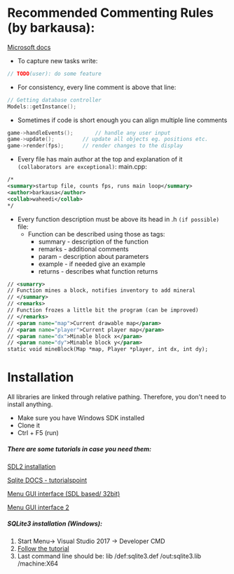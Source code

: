 # Recommended Commenting Rules (by barkausa): 
[Microsoft docs](https://docs.microsoft.com/en-us/dotnet/csharp/programming-guide/xmldoc/summary)

* To capture new tasks write: 
```c++
// TODO(user): do some feature
```

* For consistency, every line comment is above that line:
```c++
// Getting database controller
Models::getInstance();
```


* Sometimes if code is short enough you can align multiple line comments
```c++
game->handleEvents();		// handle any user input
game->update();			// update all objects eg. positions etc.
game->render(fps);		// render changes to the display
```

* Every file has main author at the top and explanation of it `(collaborators are exceptional)`:
main.cpp:
```xml
/*
<summary>startup file, counts fps, runs main loop</summary>
<author>barkausa</author>
<collab>waheedi</collab>
*/
```

* Every function description must be above its head in .h `(if possible)` file:
	* Function can be described using those as tags:
		* summary - description of the function
		* remarks - additional comments
		* param - description about parameters
		* example - if needed give an example
		* returns - describes what function returns
```xml
// <sumarry>
// Function mines a block, notifies inventory to add mineral
// </summary>
// <remarks>
// Function frozes a little bit the program (can be improved)
// </remarks>
// <param name="map">Current drawable map</param>
// <param name="player">Current player map</param>
// <param name="dx">Minable block x</param>
// <param name="dy">Minable block y</param>
static void mineBlock(Map *map, Player *player, int dx, int dy);
```

# Installation
All libraries are linked through relative pathing. Therefore, you don't need to install anything.
* Make sure you have Windows SDK installed
* Clone it
* Ctrl + F5 (run)

##### There are some tutorials in case you need them:
[SDL2 installation](https://www.youtube.com/watch?v=QQzAHcojEKg)

[Sqlite DOCS - tutorialspoint](https://www.tutorialspoint.com/sqlite/sqlite_c_cpp.htm)

[Menu GUI interface (SDL based/ 32bit)](https://github.com/killerrin/SDL-GUI-API)

[Menu GUI interface 2](https://gamedev.stackexchange.com/questions/151458/sdl2-gui-same-window)

##### SQLite3 installation (Windows):
1. Start Menu-> Visual Studio 2017 -> Developer CMD
2. [Follow the tutorial](https://cppcodetips.wordpress.com/tag/including-sqlite-with-visual-studio/)
3. Last command line should be: lib /def:sqlite3.def /out:sqlite3.lib /machine:X64
